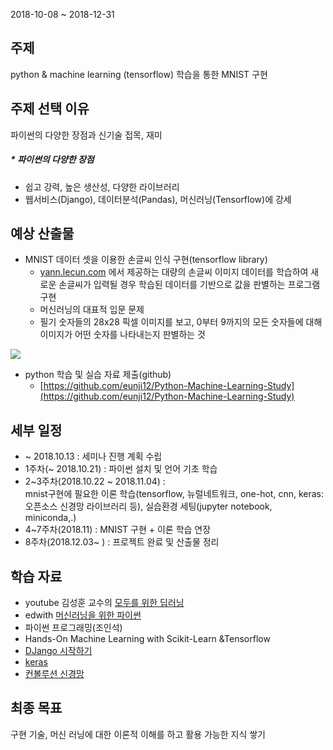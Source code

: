 2018-10-08 ~ 2018-12-31
## 주제
python & machine learning (tensorflow) 학습을 통한 MNIST 구현

## 주제 선택 이유
파이썬의 다양한 장점과 신기술 접목, 재미

##### * 파이썬의 다양한 장점
- 쉽고 강력, 높은 생산성, 다양한 라이브러리
- 웹서비스(Django), 데이터분석(Pandas), 머신러닝(Tensorflow)에 강세 

## 예상 산출물
- MNIST 데이터 셋을 이용한 손글씨 인식 구현(tensorflow library)
	- [yann.lecun.com](http://yann.lecun.com/exdb/mnist/) 에서 제공하는 대량의 손글씨 이미지 데이터를 학습하여 새로운 손글씨가 입력될 경우 학습된 데이터를 기반으로 값을 판별하는 프로그램 구현  
	- 머신러닝의 대표적 입문 문제
	- 필기 숫자들의 28x28 픽셀 이미지를 보고, 0부터 9까지의 모든 숫자들에 대해 이미지가 어떤 숫자를 나타내는지 판별하는 것

<img src="https://tensorflowkorea.gitbooks.io/tensorflow-kr/content/g3doc/images/mnist_digits.png"/>  


- python 학습 및 실습 자료 제출(github)
 	- [https://github.com/eunji12/Python-Machine-Learning-Study](https://github.com/eunji12/Python-Machine-Learning-Study)  
	
## 세부 일정

- ~ 2018.10.13 : 세미나 진행 계획 수립
- 1주차(~ 2018.10.21) : 파이썬 설치 및 언어 기초 학습
- 2~3주차(2018.10.22 ~ 2018.11.04) :   
mnist구현에 필요한 이론 학습(tensorflow, 뉴럴네트워크, one-hot, cnn, keras:오픈소스 신경망 라이브러리 등), 실습환경 세팅(jupyter notebook, miniconda,.)
- 4~7주차(2018.11) : MNIST 구현 + 이론 학습 연장
- 8주차(2018.12.03~ ) : 프로젝트 완료 및 산출물 정리 

## 학습 자료
- youtube 김성훈 교수의 [모두를 위한 딥러닝](https://www.youtube.com/playlist?list=PLlMkM4tgfjnLSOjrEJN31gZATbcj_MpUm)
- edwith [머신러닝을 위한 파이썬](https://www.edwith.org/aipython)
- 파이썬 프로그래밍(조인석)
- Hands-On Machine Learning with Scikit-Learn &Tensorflow
- [DJango 시작하기](http://heiswed.tistory.com/entry/%EC%9E%A5%EA%B3%A0-%EA%B0%9C%EB%B0%9C-%ED%99%98%EA%B2%BD-%EC%9D%B4%ED%81%B4%EB%A6%BD%EC%8A%A4-%EC%84%A4%EC%B9%98-%EB%B0%8F-%EC%84%A4%EC%A0%95%ED%95%98%EA%B8%B0?category=616442)
- [keras](https://keras.io/)
- [컨볼루션 신경망](http://aikorea.org/cs231n/convolutional-networks/)

## 최종 목표
구현 기술, 머신 러닝에 대한 이론적 이해를 하고 활용 가능한 지식 쌓기




